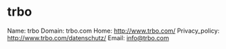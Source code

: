 
# trbo

Name: trbo
Domain: trbo.com
Home: http://www.trbo.com/
Privacy_policy: http://www.trbo.com/datenschutz/
Email: info@trbo.com
